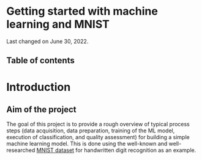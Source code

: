 # Getting started with machine learning and MNIST

Last changed on June 30, 2022.

## Table of contents

<!--
@HINT:
auto-generate the TOC with the command line tool 'gh-md-toc' (https://github.com/ekalinin/github-markdown-toc) with following syntax:
$ cat README.md | ./tools/github-markdown-toc/gh-md-toc - > toc.md
-->

# Introduction

## Aim of the project

The goal of this project is to provide a rough overview of typical process steps (data acquisition, data preparation, training of the ML model, execution of classification, and quality assessment) for building a simple machine learning model. This is done using the well-known and well-researched [MNIST dataset](http://yann.lecun.com/exdb/mnist/) for handwritten digit recognition as an example.
